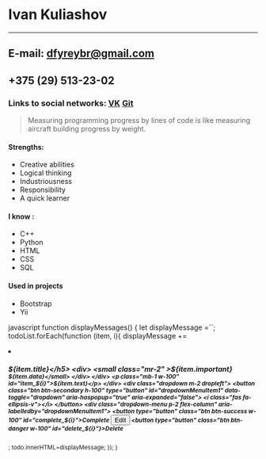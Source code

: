 # Ivan Kuliashov
___
## E-mail: dfyreybr@gmail.com
## +375 (29) 513-23-02
### Links to social networks: [VK](https://vk.com/ivan.kuleshov19) [Git](https://github.com/Krivetka)
>Measuring programming progress by lines of code is like measuring aircraft building progress by weight.
#### Strengths:
* Creative abilities
* Logical thinking
* Industriousness
* Responsibility 
* A quick learner
#### I know :
* C++
* Python 
* HTML
* CSS
* SQL
#### Used in projects
* Bootstrap
* Yii

javascript
    function displayMessages() {
             let displayMessage =``;
             todoList.forEach(function (item, i){
                 displayMessage += 
                 <li class="list-group-item d-flex w-100 mb-2" style="background:${item.color}">
                     <div class="w-100 mr-2">
                         <div class="d-flex w-100 justify-content-between">
                             <h5 class="mb-1" for="item_${i}">${item.title}</h5>
                                 <div>
                                     <small class="mr-2" >${item.important}</small>
                                     <small >${item.data}</small>
                                </div>
                                 </div>
                                 <p class="mb-1 w-100"  id="item_${i}">${item.text}</p>
                             </div>
                             <div class="dropdown m-2 dropleft">
                                 <button class="btn btn-secondary h-100" type="button" id="dropdownMenuItem1" data-toggle="dropdown" aria-haspopup="true" aria-expanded="false">
                                     <i class="fas fa-ellipsis-v"></i>
                                 </button>
                                 <div class="dropdown-menu p-2 flex-column" aria-labelledby="dropdownMenuItem1">
                                     <button type="button" class="btn btn-success w-100"  id="complete_${i}">Complete</button>
                                     <button type="button" class="btn btn-info w-100 my-2"  id="edit_${i}">Edit</button>
                                     <button type="button" class="btn btn-danger w-100"   id="delete_${i}"}>Delete</button>
                                 </div>
                             </div>
                         </li>
                 ;
                 todo.innerHTML=displayMessage;
             });
         }
